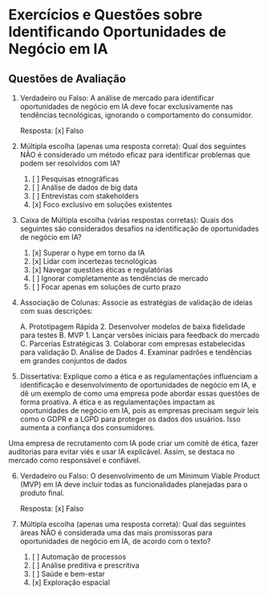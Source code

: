 # Exercícios e Questões sobre Identificando Oportunidades de Negócio em IA

## Questões de Avaliação

1. Verdadeiro ou Falso: A análise de mercado para identificar oportunidades de negócio em IA deve focar exclusivamente nas tendências tecnológicas, ignorando o comportamento do consumidor.

   Resposta: [x] Falso

2. Múltipla escolha (apenas uma resposta correta): Qual dos seguintes NÃO é considerado um método eficaz para identificar problemas que podem ser resolvidos com IA?

   1. [ ] Pesquisas etnográficas
   2. [ ] Análise de dados de big data
   3. [ ] Entrevistas com stakeholders
   4. [x] Foco exclusivo em soluções existentes

3. Caixa de Múltipla escolha (várias respostas corretas): Quais dos seguintes são considerados desafios na identificação de oportunidades de negócio em IA?

   1. [x] Superar o hype em torno da IA
   2. [x] Lidar com incertezas tecnológicas
   3. [x] Navegar questões éticas e regulatórias
   4. [ ] Ignorar completamente as tendências de mercado
   5. [ ] Focar apenas em soluções de curto prazo

4. Associação de Colunas: Associe as estratégias de validação de ideias com suas descrições:

   A. Prototipagem Rápida     2. Desenvolver modelos de baixa fidelidade para testes
   B. MVP                     1. Lançar versões iniciais para feedback do mercado
   C. Parcerias Estratégicas  3. Colaborar com empresas estabelecidas para validação
   D. Análise de Dados        4. Examinar padrões e tendências em grandes conjuntos de dados

5. Dissertativa: Explique como a ética e as regulamentações influenciam a identificação e desenvolvimento de oportunidades de negócio em IA, e dê um exemplo de como uma empresa pode abordar essas questões de forma proativa.
A ética e as regulamentações impactam as oportunidades de negócio em IA, pois as empresas precisam seguir leis como o GDPR e a LGPD para proteger os dados dos usuários. Isso aumenta a confiança dos consumidores.

Uma empresa de recrutamento com IA pode criar um comitê de ética, fazer auditorias para evitar viés e usar IA explicável. Assim, se destaca no mercado como responsável e confiável.

6. Verdadeiro ou Falso: O desenvolvimento de um Minimum Viable Product (MVP) em IA deve incluir todas as funcionalidades planejadas para o produto final.

   Resposta: [x] Falso

7. Múltipla escolha (apenas uma resposta correta): Qual das seguintes áreas NÃO é considerada uma das mais promissoras para oportunidades de negócio em IA, de acordo com o texto?

   1. [ ] Automação de processos
   2. [ ] Análise preditiva e prescritiva
   3. [ ] Saúde e bem-estar
   4. [x] Exploração espacial
